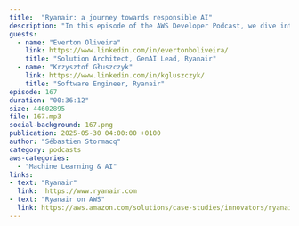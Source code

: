 ```yaml
---
title:  "Ryanair: a journey towards responsible AI"
description: "In this episode of the AWS Developer Podcast, we dive into Ryanair's journey towards responsible AI. As the airline aims to carry 300 million passengers in less than a decade, it is turning to generative AI to enhance productivity and scale operations. The conversation explores how Ryanair is identifying and implementing use cases, the role of its generative AI center of excellence, and the importance of embedding governance into AI from the very start. You'll hear how the airline is balancing agility with compliance through the creation of an AI compliance hub and a flexible, evolving framework to manage AI risks. The speakers share candid insights into lessons learned, the challenges of cross-functional collaboration, and why responsible AI is a continuous process—one that future teams will be grateful for."
guests:
  - name: "Everton Oliveira"
    link: https://www.linkedin.com/in/evertonboliveira/
    title: "Solution Architect, GenAI Lead, Ryanair"
  - name: "Krzysztof Głuszczyk"
    link: https://www.linkedin.com/in/kgluszczyk/
    title: "Software Engineer, Ryanair"
episode: 167
duration: "00:36:12" 
size: 44602895
file: 167.mp3
social-background: 167.png
publication: 2025-05-30 04:00:00 +0100
author: "Sébastien Stormacq"
category: podcasts
aws-categories:
  - "Machine Learning & AI"
links:
- text: "Ryanair"
  link:  https://www.ryanair.com
- text: "Ryanair on AWS"
  link: https://aws.amazon.com/solutions/case-studies/innovators/ryanair/
---
```

